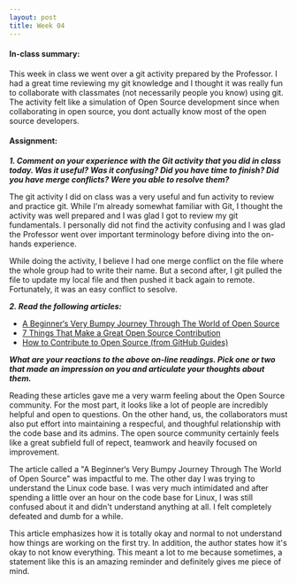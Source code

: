 ```yaml
---
layout: post
title: Week 04
---
```


#### In-class summary:

This week in class we went over a git activity prepared by the Professor. I had a great time reviewing my git knowledge and I thought it was really fun to collaborate with classmates (not necessarily people you know) using git. The activity felt like a simulation of Open Source development since when collaborating in open source, you dont actually know most of the open source developers.

#### Assignment:

**_1. Comment on your experience with the Git activity that you did in class today. Was it useful? Was it confusing? Did you have time to finish? Did you have merge conflicts? Were you able to resolve them?_**

The git activity I did on class was a very useful and fun activity to review and practice git. While I'm already somewhat familiar with Git, I thought the activity was well prepared and I was glad I got to review my git fundamentals. I personally did not find the activity confusing and I was glad the Professor went over important terminology before diving into the on-hands experience.

While doing the activity, I believe I had one merge conflict on the file where the whole group had to write their name. But a second after, I git pulled the file to update my local file and then pushed it back again to remote. Fortunately, it was an easy conflict to sesolve.

**_2. Read the following articles:_**

- [A Beginner‘s Very Bumpy Journey Through The World of Open Source](https://www.freecodecamp.org/news/a-beginners-very-bumpy-journey-through-the-world-of-open-source-4d108d540b39/)
- [7 Things That Make a Great Open Source Contribution](https://blog.newrelic.com/engineering/open-source-contribution/)
- [How to Contribute to Open Source (from GitHub Guides)](https://opensource.guide/how-to-contribute/)

**_What are your reactions to the above on-line readings. Pick one or two that made an impression on you and articulate your thoughts about them._**

Reading these articles gave me a very warm feeling about the Open Source community. For the most part, it looks like a lot of people are incredibly helpful and open to questions. On the other hand, us, the collaborators must also put effort into maintaining a respecful, and thoughful relationship with the code base and its admins. The open source community certainly feels like a great subfield full of repect, teamwork and heavily focused on improvement.

The article called a "A Beginner‘s Very Bumpy Journey Through The World of Open Source" was impactful to me. The other day I was trying to understand the Linux code base. I was very much intimidated and after spending a little over an hour on the code base for Linux, I was still confused about it and didn't understand anything at all. I felt completely defeated and dumb for a while.

This article emphasizes how it is totally okay and normal to not understand how things are working on the first try. In addition, the author states how it's okay to not know everything. This meant a lot to me because sometimes, a statement like this is an amazing reminder and definitely gives me piece of mind.
